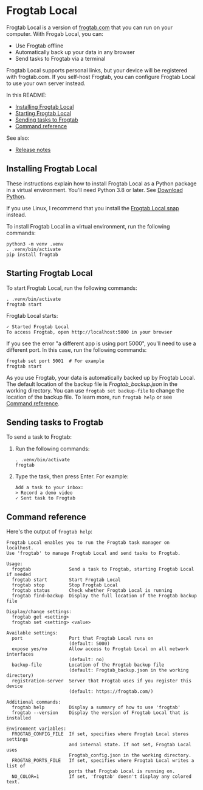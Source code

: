 # Frogtab Local

Frogtab Local is a version of [frogtab.com](https://frogtab.com) that you can run on your computer. With Frogab Local, you can:

  - Use Frogtab offline
  - Automatically back up your data in any browser
  - Send tasks to Frogtab via a terminal

Frogtab Local supports personal links, but your device will be registered with frogtab.com. If you self-host Frogtab, you can configure Frogtab Local to use your own server instead.

In this README:

  - [Installing Frogtab Local](#installing-frogtab-local)
  - [Starting Frogtab Local](#starting-frogtab-local)
  - [Sending tasks to Frogtab](#sending-tasks-to-frogtab)
  - [Command reference](#command-reference)

See also:

  - [Release notes](https://github.com/dwilding/frogtab/releases)

## Installing Frogtab Local

These instructions explain how to install Frogtab Local as a Python package in a virtual environment. You'll need Python 3.8 or later. See [Download Python](https://www.python.org/downloads/).

If you use Linux, I recommend that you install the [Frogtab Local snap](https://snapcraft.io/frogtab) instead.

To install Frogtab Local in a virtual environment, run the following commands:

```
python3 -m venv .venv
. .venv/bin/activate
pip install frogtab
```

## Starting Frogtab Local

To start Frogtab Local, run the following commands:

```
. .venv/bin/activate
frogtab start
```

Frogtab Local starts:

```
✓ Started Frogtab Local
To access Frogtab, open http://localhost:5000 in your browser
```

If you see the error "a different app is using port 5000", you'll need to use a different port. In this case, run the following commands:

```
frogtab set port 5001  # For example
frogtab start
```

As you use Frogtab, your data is automatically backed up by Frogtab Local. The default location of the backup file is *Frogtab_backup.json* in the working directory. You can use `frogtab set backup-file` to change the location of the backup file. To learn more, run `frogtab help` or see [Command reference](#command-reference).

## Sending tasks to Frogtab

To send a task to Frogtab:

 1. Run the following commands:

    ```
    . .venv/bin/activate
    frogtab
    ```

 2. Type the task, then press Enter. For example:

    ```
    Add a task to your inbox:
    > Record a demo video
    ✓ Sent task to Frogtab
    ```

## Command reference

Here's the output of `frogtab help`:

```
Frogtab Local enables you to run the Frogtab task manager on localhost.
Use 'frogtab' to manage Frogtab Local and send tasks to Frogtab.

Usage:
  frogtab              Send a task to Frogtab, starting Frogtab Local if needed
  frogtab start        Start Frogtab Local
  frogtab stop         Stop Frogtab Local
  frogtab status       Check whether Frogtab Local is running
  frogtab find-backup  Display the full location of the Frogtab backup file

Display/change settings:
  frogtab get <setting>
  frogtab set <setting> <value>

Available settings:
  port                 Port that Frogtab Local runs on
                       (default: 5000)
  expose yes/no        Allow access to Frogtab Local on all network interfaces
                       (default: no)
  backup-file          Location of the Frogtab backup file
                       (default: Frogtab_backup.json in the working directory)
  registration-server  Server that Frogtab uses if you register this device
                       (default: https://frogtab.com/)

Additional commands:
  frogtab help         Display a summary of how to use 'frogtab'
  frogtab --version    Display the version of Frogtab Local that is installed

Environment variables:
  FROGTAB_CONFIG_FILE  If set, specifies where Frogtab Local stores settings
                       and internal state. If not set, Frogtab Local uses
                       Frogtab_config.json in the working directory.
  FROGTAB_PORTS_FILE   If set, specifies where Frogtab Local writes a list of
                       ports that Frogtab Local is running on.
  NO_COLOR=1           If set, 'frogtab' doesn't display any colored text.
```
